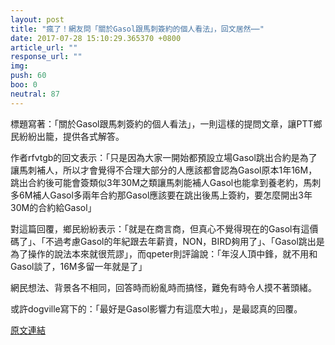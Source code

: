 ```yaml
---
layout: post
title: "瘋了！網友問「關於Gasol跟馬刺簽約的個人看法」，回文居然⋯⋯"
date: 2017-07-28 15:10:29.365370 +0800
article_url: ""
response_url: ""
img: 
push: 60
boo: 0
neutral: 87
---
```


標題寫著：「關於Gasol跟馬刺簽約的個人看法」，一則這樣的提問文章，讓PTT鄉民紛紛出籠，提供各式解答。

作者rfvtgb的回文表示：「只是因為大家一開始都預設立場Gasol跳出合約是為了讓馬刺補人，所以才會覺得不合理大部分的人應該都會認為Gasol原本1年16M，跳出合約後可能會簽類似3年30M之類讓馬刺能補人Gasol也能拿到養老約，馬刺多6M補人Gasol多兩年合約那Gasol應該要在跳出後馬上簽約，要怎麼開出3年30M的合約給Gasol」

對這篇回覆，鄉民紛紛表示：「就是在商言商，但真心不覺得現在的Gasol有這價碼了」、「不過考慮Gasol的年紀跟去年薪資，NON，BIRD夠用了」、「Gasol跳出是為了操作的說法本來就很荒謬」，而qpeter則評論說：「年沒人頂中鋒，就不用和Gasol談了，16M多留一年就是了」

網民想法、背景各不相同，回答時而紛亂時而搞怪，難免有時令人摸不著頭緒。

或許dogville寫下的：「最好是Gasol影響力有這麼大啦」，是最認真的回覆。

<a href = "https://www.ptt.cc/bbs/NBA/M.1501161027.A.5BC.html">原文連結</a>


